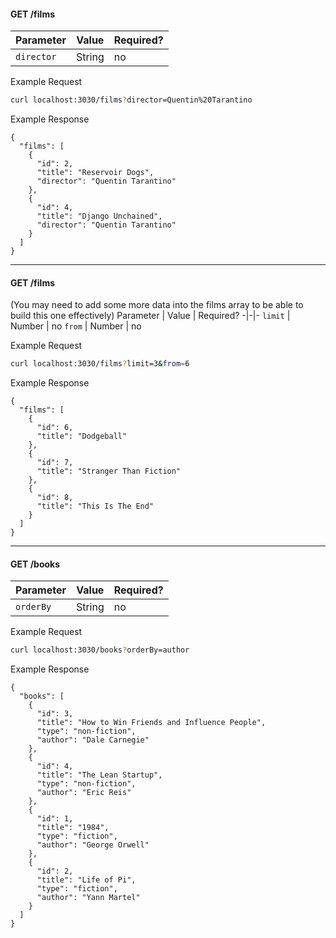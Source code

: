 #### GET /films

| Parameter  | Value  | Required? |
| ---------- | ------ | --------- |
| `director` | String | no        |

Example Request

```sh
curl localhost:3030/films?director=Quentin%20Tarantino
```

Example Response

```
{
  "films": [
    {
      "id": 2,
      "title": "Reservoir Dogs",
      "director": "Quentin Tarantino"
    },
    {
      "id": 4,
      "title": "Django Unchained",
      "director": "Quentin Tarantino"
    }
  ]
}
```

---

#### GET /films

(You may need to add some more data into the films array to be able to build this one effectively)
Parameter | Value | Required?
-|-|-
`limit` | Number | no
`from` | Number | no

Example Request

```sh
curl localhost:3030/films?limit=3&from=6
```

Example Response

```
{
  "films": [
    {
      "id": 6,
      "title": "Dodgeball"
    },
    {
      "id": 7,
      "title": "Stranger Than Fiction"
    },
    {
      "id": 8,
      "title": "This Is The End"
    }
  ]
}
```

---

#### GET /books

| Parameter | Value  | Required? |
| --------- | ------ | --------- |
| `orderBy` | String | no        |

Example Request

```sh
curl localhost:3030/books?orderBy=author
```

Example Response

```
{
  "books": [
    {
      "id": 3,
      "title": "How to Win Friends and Influence People",
      "type": "non-fiction",
      "author": "Dale Carnegie"
    },
    {
      "id": 4,
      "title": "The Lean Startup",
      "type": "non-fiction",
      "author": "Eric Reis"
    },
    {
      "id": 1,
      "title": "1984",
      "type": "fiction",
      "author": "George Orwell"
    },
    {
      "id": 2,
      "title": "Life of Pi",
      "type": "fiction",
      "author": "Yann Martel"
    }
  ]
}
```
